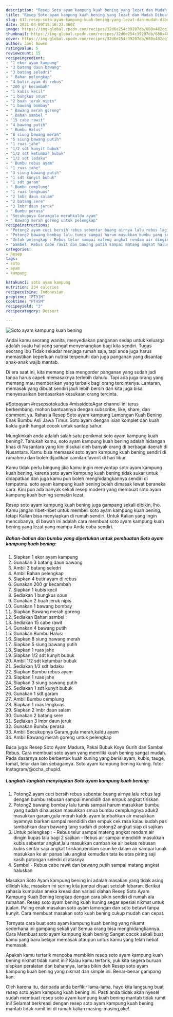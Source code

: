 ```yaml
---
description: "Resep Soto ayam kampung kuah bening yang lezat dan Mudah Dibuat"
title: "Resep Soto ayam kampung kuah bening yang lezat dan Mudah Dibuat"
slug: 617-resep-soto-ayam-kampung-kuah-bening-yang-lezat-dan-mudah-dibuat
date: 2021-04-09T15:16:23.460Z
image: https://img-global.cpcdn.com/recipes/32d6e254c39207db/680x482cq70/soto-ayam-kampung-kuah-bening-foto-resep-utama.jpg
thumbnail: https://img-global.cpcdn.com/recipes/32d6e254c39207db/680x482cq70/soto-ayam-kampung-kuah-bening-foto-resep-utama.jpg
cover: https://img-global.cpcdn.com/recipes/32d6e254c39207db/680x482cq70/soto-ayam-kampung-kuah-bening-foto-resep-utama.jpg
author: Joel Bowen
ratingvalue: 5
reviewcount: 15
recipeingredient:
- "1 ekor ayam kampung"
- "3 batang daun bawang"
- "3 batang seledri"
- " Bahan pelengkap"
- "4 butir ayam di rebus"
- "200 gr kecambah"
- "1 kubis kecil"
- "1 bungkus soun"
- "2 buah jeruk nipis"
- "1 bawang bombay"
- " Bawang merah goreng"
- " Bahan sambel "
- "15 cabe rawit"
- "4 bawang putih"
- " Bumbu Halus"
- "8 siung bawang merah"
- "5 siung bawang putih"
- "1 ruas jahe"
- "1/2 sdt kunyit bubuk"
- "1/2 sdt ketumbar bubuk"
- "1/2 sdt ladaku"
- " Bumbu rebus ayam"
- "1 ruas jahe"
- "3 siung bawang putih"
- "1 sdt kunyit bubuk"
- "1 sdt garam"
- " Bumbu cemplung"
- "1 ruas lengkuas"
- "2 lmbr daun salam"
- "2 batang sere"
- "3 lmbr daun jeruk"
- " Bumbu perasa"
- "Secukupnya Garamgula merahkaldu ayam"
- " Bawang merah goreng untuk pelengkap"
recipeinstructions:
- "Potong2 ayam cuci bersih rebus sebentar buang airnya lalu rebus lagi dengan bumbu rebusan sampai mendidih dan empuk angkat tiriskan"
- "Potong2 bawang bombay lalu tumis sampai harum masukkan bumbu yang sudah dihaluskan masukkan smua bumbu cemplungnya aduk2 masukkan garam,gula merah kaldu ayam tambahkan air masukkan ayamnya biarkan sampai mendidih dan empuk cek rasa kalau sudah pas tambahkan daun bawang tang sudah di potong2 angkat siap di sajikan"
- "Untuk pelengkap : Rebus telur sampai mateng angkat rendam air dingin kupas lalu bagi 2 sajikan Rebus air sampai mendidih masukkan kubis sebentar angkat,lalu masukkan cambah ke air bekas rebusan kubis sentar saja angkat tiriskan,rendam soun ke dalam air sampai lunak masukkan ke air panas lalu angkat kemudian tata ke atas piring saji kasih potongan seledri di atasnya"
- "Sambel  Rebus cabe rawit dan bawang putih sampai matang angkat haluskan"
categories:
- Resep
tags:
- soto
- ayam
- kampung

katakunci: soto ayam kampung 
nutrition: 234 calories
recipecuisine: Indonesian
preptime: "PT31M"
cooktime: "PT45M"
recipeyield: "3"
recipecategory: Dessert

---
```



![Soto ayam kampung kuah bening](https://img-global.cpcdn.com/recipes/32d6e254c39207db/680x482cq70/soto-ayam-kampung-kuah-bening-foto-resep-utama.jpg)

Andai kamu seorang wanita, menyediakan panganan sedap untuk keluarga adalah suatu hal yang sangat menyenangkan bagi kita sendiri. Tugas seorang ibu Tidak sekadar menjaga rumah saja, tapi anda juga harus memastikan keperluan nutrisi terpenuhi dan juga panganan yang disantap anak-anak wajib mantab.

Di era  saat ini, kita memang bisa mengorder panganan yang sudah jadi tanpa harus capek memasaknya terlebih dahulu. Tapi ada juga orang yang memang mau memberikan yang terbaik bagi orang tercintanya. Lantaran, memasak yang dibuat sendiri jauh lebih bersih dan kita juga bisa menyesuaikan berdasarkan kesukaan orang tercinta. 

#Sotoayam #resepsotokudus #missidoteAgar channel ini terus berkembang. mohon bantuannya dengan subscribe, like, share, dan comment ya. Rahasia Resep Soto ayam kampung Lamongan Kuah Bening Enak Bumbu Asli Jawa Timur. Soto ayam dengan isian komplet dan kuah kaldu gurih hangat cocok untuk santap sahur.

Mungkinkah anda adalah salah satu penikmat soto ayam kampung kuah bening?. Tahukah kamu, soto ayam kampung kuah bening adalah hidangan khas di Nusantara yang kini disukai oleh banyak orang di berbagai daerah di Nusantara. Kamu bisa memasak soto ayam kampung kuah bening sendiri di rumahmu dan boleh dijadikan camilan favorit di hari libur.

Kamu tidak perlu bingung jika kamu ingin menyantap soto ayam kampung kuah bening, karena soto ayam kampung kuah bening tidak sukar untuk didapatkan dan juga kamu pun boleh menghidangkannya sendiri di tempatmu. soto ayam kampung kuah bening boleh dimasak lewat beraneka cara. Kini pun ada banyak sekali resep modern yang membuat soto ayam kampung kuah bening semakin lezat.

Resep soto ayam kampung kuah bening juga gampang sekali dibikin, lho. Kamu jangan ribet-ribet untuk membeli soto ayam kampung kuah bening, tetapi Kalian bisa menyiapkan di rumah sendiri. Untuk Kalian yang ingin mencobanya, di bawah ini adalah cara membuat soto ayam kampung kuah bening yang lezat yang mampu Anda coba sendiri.

<!--inarticleads1-->

##### Bahan-bahan dan bumbu yang diperlukan untuk pembuatan Soto ayam kampung kuah bening:

1. Siapkan 1 ekor ayam kampung
1. Gunakan 3 batang daun bawang
1. Ambil 3 batang seledri
1. Ambil  Bahan pelengkap
1. Siapkan 4 butir ayam di rebus
1. Gunakan 200 gr kecambah
1. Siapkan 1 kubis kecil
1. Sediakan 1 bungkus soun
1. Gunakan 2 buah jeruk nipis
1. Gunakan 1 bawang bombay
1. Siapkan  Bawang merah goreng
1. Sediakan  Bahan sambel :
1. Sediakan 15 cabe rawit
1. Gunakan 4 bawang putih
1. Gunakan  Bumbu Halus:
1. Siapkan 8 siung bawang merah
1. Siapkan 5 siung bawang putih
1. Siapkan 1 ruas jahe
1. Siapkan 1/2 sdt kunyit bubuk
1. Ambil 1/2 sdt ketumbar bubuk
1. Sediakan 1/2 sdt ladaku
1. Siapkan  Bumbu rebus ayam
1. Siapkan 1 ruas jahe
1. Siapkan 3 siung bawang putih
1. Sediakan 1 sdt kunyit bubuk
1. Gunakan 1 sdt garam
1. Ambil  Bumbu cemplung
1. Siapkan 1 ruas lengkuas
1. Siapkan 2 lmbr daun salam
1. Gunakan 2 batang sere
1. Sediakan 3 lmbr daun jeruk
1. Gunakan  Bumbu perasa:
1. Ambil Secukupnya Garam,gula merah,kaldu ayam
1. Ambil  Bawang merah goreng untuk pelengkap


Baca juga: Resep Soto Ayam Madura, Pakai Bubuk Koya Gurih dan Sambal Rebus. Cara membuat soto ayam yang memiliki kuah bening sangat mudah. Pada dasarnya soto berbentuk kuah kuning yang berisi ayam, kubis, tauge, tomat, telur dan lain sebagainya. Soto ayam kampung bening kuning. foto: Instagram/@ocha_chupid. 

<!--inarticleads2-->

##### Langkah-langkah menyiapkan Soto ayam kampung kuah bening:

1. Potong2 ayam cuci bersih rebus sebentar buang airnya lalu rebus lagi dengan bumbu rebusan sampai mendidih dan empuk angkat tiriskan
1. Potong2 bawang bombay lalu tumis sampai harum masukkan bumbu yang sudah dihaluskan masukkan smua bumbu cemplungnya aduk2 masukkan garam,gula merah kaldu ayam tambahkan air masukkan ayamnya biarkan sampai mendidih dan empuk cek rasa kalau sudah pas tambahkan daun bawang tang sudah di potong2 angkat siap di sajikan
1. Untuk pelengkap : - Rebus telur sampai mateng angkat rendam air dingin kupas lalu bagi 2 sajikan - Rebus air sampai mendidih masukkan kubis sebentar angkat,lalu masukkan cambah ke air bekas rebusan kubis sentar saja angkat tiriskan,rendam soun ke dalam air sampai lunak masukkan ke air panas lalu angkat kemudian tata ke atas piring saji kasih potongan seledri di atasnya
1. Sambel  - Rebus cabe rawit dan bawang putih sampai matang angkat haluskan


Masakan Soto Ayam kampung bening ini adalah masakan yang tidak asing dilidah kita, masakan ini sering kita jumpai disaat setelah lebaran. Berikut rahasia kumpulan aneka kreasi dan variasi olahan Resep Soto Ayam Kampung Kuah Bening lengkap dengan cara bikin sendiri di rumah ala rumahan. Resep soto ayam bening kuah kuning segar spesial nikmat untuk jualan. Paling enak masakan soto ayam lamongan dan soto betawi tanpa kunyit. Cara membuat masakan soto kuah bening cukup mudah dan cepat. 

Ternyata cara buat soto ayam kampung kuah bening yang nikamt sederhana ini gampang sekali ya! Semua orang bisa menghidangkannya. Cara Membuat soto ayam kampung kuah bening Sangat cocok sekali buat kamu yang baru belajar memasak ataupun untuk kamu yang telah hebat memasak.

Apakah kamu tertarik mencoba membikin resep soto ayam kampung kuah bening nikmat tidak rumit ini? Kalau kamu tertarik, yuk kita segera buruan siapkan peralatan dan bahannya, lantas bikin deh Resep soto ayam kampung kuah bening yang nikmat dan simple ini. Benar-benar gampang kan. 

Oleh karena itu, daripada anda berfikir lama-lama, hayo kita langsung buat resep soto ayam kampung kuah bening ini. Pasti anda tiidak akan nyesel sudah membuat resep soto ayam kampung kuah bening mantab tidak rumit ini! Selamat berkreasi dengan resep soto ayam kampung kuah bening mantab tidak rumit ini di rumah kalian masing-masing,oke!.

